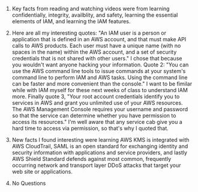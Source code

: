 1. Key facts from reading and watching videos were from learning confidentially, integrity, availblity, and safety, learning the essential elements of IAM, and learning the IAM features.

2. Here are all my interesting quotes: "An IAM user is a person or application that is defined in an AWS account, and that must make API calls to AWS products. Each user must have a unique name (with no spaces in the name) within the AWS account, and a set of security credentials that is not shared with other users." I chose that because you wouldn't want anyone hacking your information. Quote 2: "You can use the AWS command line tools to issue commands at your system's command line to perform IAM and AWS tasks. Using the command line can be faster and more convenient than the console." I want to be fimilar while with IAM myself for these next weeks of class to understand IAM more. Finally quote 3, "Your root account credentials identify you to services in AWS and grant you unlimited use of your AWS resources. The AWS Management Console requires your username and password so that the service can determine whether you have permission to access its resources." I'm well aware that any service cab give you a hard time to access via permission, so that's why I quoted that.

3. New facts I found interesting were learning AWS KMS is integrated with AWS CloudTrail, SAML is an open standard for exchanging identity and security information with applications and service providers, and lastly AWS Shield Standard defends against most common, frequently occurring network and transport layer DDoS attacks that target your web site or applications.

4. No Questions
